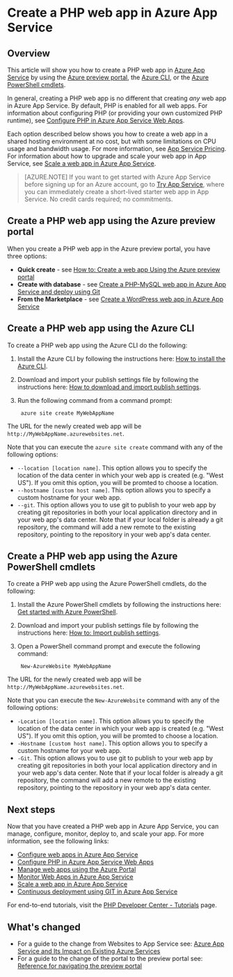 <properties
	pageTitle="Create a PHP web app in Azure App Service"
	description="Learn how to create a PHP web app in Azure App Service"
	documentationCenter="php"
	services="app-service\web"
	editor="mollybos"
	manager="wpickett"
	authors="tfitzmac"/>

<tags
	ms.service="app-service-web"
	ms.workload="web"
	ms.tgt_pltfrm="na"
	ms.devlang="PHP"
	ms.topic="hero-article"
	ms.date="04/29/2015"
	ms.author="tomfitz"/>

# Create a PHP web app in Azure App Service

## Overview
This article will show you how to create a PHP web app in [Azure App Service] by using the [Azure preview portal](https://portal.azure.com), the [Azure CLI][Azure CLI], or the [Azure PowerShell cmdlets][powershell-cmdlets].

In general, creating a PHP web app is no different that creating *any* web app in Azure App Service. By default, PHP is enabled for all web apps. For information about configuring PHP (or providing your own customized PHP runtime), see [Configure PHP in Azure App Service Web Apps].

Each option described below shows you how to create a web app in a shared hosting environment at no cost, but with some limitations on CPU usage and bandwidth usage. For more information, see [App Service Pricing]. For information about how to upgrade and scale your web app in App Service, see [Scale a web app in Azure App Service].

>[AZURE.NOTE] If you want to get started with Azure App Service before signing up for an Azure account, go to [Try App Service](http://go.microsoft.com/fwlink/?LinkId=523751), where you can immediately create a short-lived starter web app in App Service. No credit cards required; no commitments.

## Create a PHP web app using the Azure preview portal

When you create a PHP web app in the Azure preview portal, you have three options:

- **Quick create** - see [How to: Create a web app Using the Azure preview portal](../web-sites-create-deploy.md#createawebsiteportal)
- **Create with database** - see [Create a PHP-MySQL web app in Azure App Service and deploy using Git]
- **From the Marketplace** - see [Create a WordPress web app in Azure App Service]

## Create a PHP web app using the Azure CLI

To create a PHP web app using the Azure CLI do the following:

1. Install the Azure CLI by following the instructions here: [How to install the Azure CLI](../xplat-cli.md#install).

1. Download and import your publish settings file by following the instructions here: [How to download and import publish settings](../xplat-cli.md#configure).

1. Run the following command from a command prompt:

		azure site create MyWebAppName

The URL for the newly created web app will be  `http://MyWebAppName.azurewebsites.net`.  

Note that you can execute the `azure site create` command with any of the following options:

* `--location [location name]`. This option allows you to specify the location of the data center in which your web app is created (e.g. "West US"). If you omit this option, you will be promted to choose a location.
* `--hostname [custom host name]`. This option allows you to specify a custom hostname for your web app.
* `--git`. This option allows you to use git to publish to your web app by creating git repositories in both your local application directory and in your web app's data center. Note that if your local folder is already a git repository, the command will add a new remote to the existing repository, pointing to the repository in your web app's data center.

## Create a PHP web app using the Azure PowerShell cmdlets

To create a PHP web app using the Azure PowerShell cmdlets, do the following:

1. Install the Azure PowerShell cmdlets by following the instructions here: [Get started with Azure PowerShell](/develop/php/how-to-guides/powershell-cmdlets/#GetStarted).

1. Download and import your publish settings file by following the instructions here: [How to: Import publish settings](/develop/php/how-to-guides/powershell-cmdlets/#ImportPubSettings).

1. Open a PowerShell command prompt and execute the following command:

		New-AzureWebsite MyWebAppName

The URL for the newly created web app will be  `http://MyWebAppName.azurewebsites.net`.  

Note that you can execute the `New-AzureWebsite` command with any of the following options:

* `-Location [location name]`. This option allows you to specify the location of the data center in which your web app is created (e.g. "West US"). If you omit this option, you will be promted to choose a location.
* `-Hostname [custom host name]`. This option allows you to specify a custom hostname for your web app.
* `-Git`. This option allows you to use git to publish to your web app by creating git repositories in both your local application directory and in your web app's data center. Note that if your local folder is already a git repository, the command will add a new remote to the existing repository, pointing to the repository in your web app's data center.

## Next steps

Now that you have created a PHP web app in Azure App Service, you can manage, configure, monitor, deploy to, and scale your app. For more information, see the following links:

* [Configure web apps in Azure App Service](web-sites-configure.md)
* [Configure PHP in Azure App Service Web Apps]
* [Manage web apps using the Azure Portal](web-sites-manage.md)
* [Monitor Web Apps in Azure App Service](web-sites-monitor.md)
* [Scale a web app in Azure App Service]
* [Continuous deployment using GIT in Azure App Service](web-sites-publish-source-control.md)

For end-to-end tutorials, visit the [PHP Developer Center - Tutorials](/develop/php/tutorials/) page.

## What's changed
* For a guide to the change from Websites to App Service see: [Azure App Service and Its Impact on Existing Azure Services](http://go.microsoft.com/fwlink/?LinkId=529714)
* For a guide to the change of the portal to the preview portal see: [Reference for navigating the preview portal](http://go.microsoft.com/fwlink/?LinkId=529715)

[Azure App Service]: http://go.microsoft.com/fwlink/?LinkId=529714
[Azure Portal]: http://go.microsoft.com/fwlink/?LinkId=529715
[Azure CLI]: ../xplat-cli.md
[powershell-cmdlets]: ../powershell-install-configure.md
[Configure PHP in Azure App Service Web Apps]: web-sites-php-configure.md
[Create a PHP-MySQL web app in Azure App Service and deploy using Git]: web-sites-php-mysql-deploy-use-git.md
[Create a WordPress web app in Azure App Service]: web-sites-php-web-site-gallery.md
[App Service Pricing]: /pricing/details/app-service/
[Scale a web app in Azure App Service]: web-sites-scale.md
 